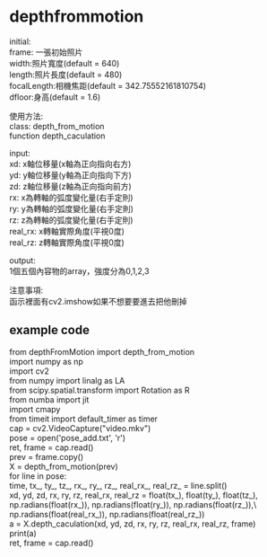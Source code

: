 # depthfrommotion
initial:  
frame: 一張初始照片  
width:照片寬度(default = 640)  
length:照片長度(default = 480)  
focalLength:相機焦距(default = 342.75552161810754)  
dfloor:身高(default = 1.6)  
  
使用方法:  
class: depth_from_motion  
function depth_caculation  

input:  
xd: x軸位移量(x軸為正向指向右方)  
yd: y軸位移量(y軸為正向指向下方)  
zd: z軸位移量(z軸為正向指向前方)  
rx: x為轉軸的弧度變化量(右手定則)  
ry: y為轉軸的弧度變化量(右手定則)  
rz: z為轉軸的弧度變化量(右手定則)  
real_rx: x轉軸實際角度(平視0度)  
real_rz: z轉軸實際角度(平視0度)  

output:   
1個五個內容物的array，強度分為0,1,2,3  

注意事項:  
函示裡面有cv2.imshow如果不想要要進去把他刪掉  
## example code  
from depthFromMotion import depth_from_motion  
import numpy as np  
import cv2  
from numpy import linalg as LA  
from scipy.spatial.transform import Rotation as R  
from numba import jit  
import cmapy  
from timeit import default_timer as timer  
cap = cv2.VideoCapture("video.mkv")  
pose = open('pose_add.txt', 'r')  
ret, frame = cap.read()  
prev = frame.copy()  
X = depth_from_motion(prev)  
for line in pose:  
    time, tx_, ty_, tz_, rx_, ry_, rz_, real_rx_, real_rz_ = line.split()  
    xd, yd, zd, rx, ry, rz, real_rx, real_rz = float(tx_), float(ty_), float(tz_), np.radians(float(rx_)), np.radians(float(ry_)), np.radians(float(rz_)),\  
    np.radians(float(real_rx_)), np.radians(float(real_rz_))  
    a = X.depth_caculation(xd, yd, zd, rx, ry, rz, real_rx, real_rz, frame)  
    print(a)  
    ret, frame = cap.read()  
    
    
